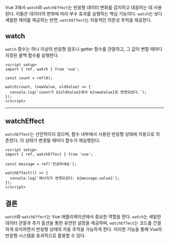 Vue 3에서 `watch`와 `watchEffect`는 반응형 데이터 변화를 감지하고 대응하는 데 사용된다. 이들은 데이터의 변화에 따라 부수 효과를 실행하는 핵심 기능이다. `watch`는 보다 세밀한 제어를 제공하는 반면, `watchEffect`는 자동적인 의존성 추적을 제공한다.

## watch
`watch` 함수는 하나 이상의 반응형 참조나 getter 함수를 관찰하고, 그 값이 변할 때마다 지정된 콜백 함수를 실행한다.

```vue
<script setup>
import { ref, watch } from 'vue';

const count = ref(0);

watch(count, (newValue, oldValue) => {
  console.log(`count가 ${oldValue}에서 ${newValue}로 변경되었다.`);
});
</script>
```

---
## watchEffect
`watchEffect`는 선언적이지 않으며, 함수 내부에서 사용된 반응형 상태에 자동으로 의존한다. 이 상태가 변경될 때마다 함수가 재실행된다.

```vue
<script setup>
import { ref, watchEffect } from 'vue';

const message = ref('안녕하세요');

watchEffect(() => {
  console.log(`메시지가 변경되었다: ${message.value}`);
});
</script>
```
## 결론
`watch`와 `watchEffect`는 Vue 애플리케이션에서 중요한 역할을 한다. `watch`는 세밀한 데이터 관찰과 추가 옵션을 통한 유연한 설정을 제공하며, `watchEffect`는 코드를 간결하게 유지하면서 반응형 상태의 자동 추적을 가능하게 한다. 이러한 기능을 통해 Vue의 반응형 시스템을 효과적으로 활용할 수 있다.